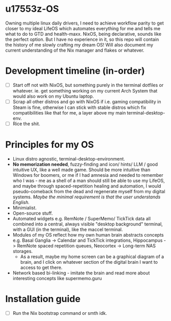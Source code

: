 # u17553z-OS
Owning multiple linux daily drivers, I need to achieve workflow parity to get closer to my ideal LifeOS which automates everything for me and tells me what to do to GTD and health-maxx. NixOS, being declarative, sounds like the perfect option. But I have no experience in it, so this repo will contain the history of me slowly crafting my dream OS! Will also document my current understanding of the Nix manager and flakes or whatever.

# Development timeline (in-order)
- [ ] Start off not with NixOS, but something purely in the terminal dotfiles or whatever. ie. get something working on my current Arch System that would also work on my Ubuntu laptop.
- [ ] Scrap all other distros and go with NixOS if i.e. gaming compatibility in Steam is fine, otherwise I can stick with stable distros which fix compatibilities like that for me, a layer above my main terminal-desktop-env.
- [ ] Rice the shit.

# Principles for my OS
- Linux distro agnostic, terminal-desktop-environment.
- **No memorization needed**, fuzzy-finding and icon/ hints/ LLM / good intuitive UX, like a well made game. Should be more intuitive than Windows for boomers, or me if I had amnesia and needed to remember who I was - me as a shell of a man should still be able to use my LifeOS, and maybe through spaced-repetition healing and automation, I would pseudo-comeback from the dead and regenerate myself from my digital systems.  _Maybe the minimal requirement is that the user understands English._
- Minimialist.
- Open-source stuff.
- Automated widgets e.g. RemNote / SuperMemo/ TickTick data all combined into a central, always visible "desktop background" terminal, with a GUI (in the terminal), like the maccel terminal.
- Modules of my OS reflect how my own human brain abstracts concepts e.g. Basal Ganglia -> Calendar and TickTick integrations, Hippocampus -> RemNote spaced repetition queues, Neocortex -> Long-term NAS storages.
  - As a result, maybe my home screen can be a graphical diagram of a brain, and I click on whatever section of the digital brain I want to access to get there.
- Network based bi-linking - imitate the brain and read more about interesting concepts like supermemo.guru
  
# Installation guide
- [ ] Run the Nix bootstrap command or smth idk.
